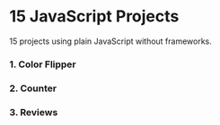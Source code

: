 # 15 JavaScript Projects

15 projects using plain JavaScript without frameworks.

### 1. Color Flipper

### 2. Counter

### 3. Reviews
